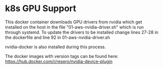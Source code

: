 # k8s GPU Support
This docker container downloads GPU drivers from nvidia which get installed on the host 
in the file "01-aws-nvidia-driver.sh" which is run through systemd. 
To update the drivers to be installed change lines 27-28 in the dockerfile and 
line 92 in 01-aws-nvidia-driver.sh

nvidia-docker is also installed during this process.

The docker images with version tags can be found here: https://hub.docker.com/r/resero/nvidia-device-plugin